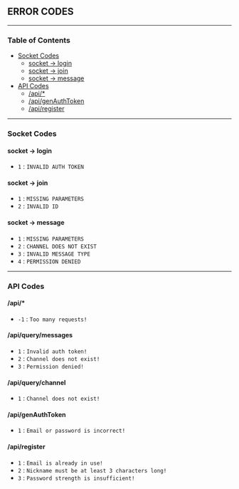 ## ERROR CODES

---

### Table of Contents
- [Socket Codes](#socket-codes)
    - [socket -> login](#socket---login)
    - [socket -> join](#socket---join)
    - [socket -> message](#socket---message)
- [API Codes](#api-codes)
    - [/api/*](#api)
    - [/api/genAuthToken](#apigenauthtoken)
    - [/api/register](#apiregister)

---

### Socket Codes

#### socket -> login
- `1` : `INVALID AUTH TOKEN`

#### socket -> join
- `1` : `MISSING PARAMETERS`
- `2` : `INVALID ID`

#### socket -> message
- `1` : `MISSING PARAMETERS`
- `2` : `CHANNEL DOES NOT EXIST`
- `3` : `INVALID MESSAGE TYPE`
- `4` : `PERMISSION DENIED`

---

### API Codes

#### /api/*
- `-1` : `Too many requests!`

#### /api/query/messages
- `1` : `Invalid auth token!`
- `2` : `Channel does not exist!`
- `3` : `Permission denied!`

#### /api/query/channel
- `1` : `Channel does not exist!`

#### /api/genAuthToken
- `1` : `Email or password is incorrect!`

#### /api/register
- `1` : `Email is already in use!`
- `2` : `Nickname must be at least 3 characters long!`
- `3` : `Password strength is insufficient!`
